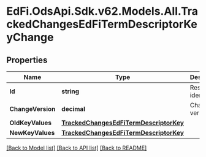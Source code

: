 # EdFi.OdsApi.Sdk.v62.Models.All.TrackedChangesEdFiTermDescriptorKeyChange

## Properties

Name | Type | Description | Notes
------------ | ------------- | ------------- | -------------
**Id** | **string** | Resource identifier | [optional] 
**ChangeVersion** | **decimal** | Change version | [optional] 
**OldKeyValues** | [**TrackedChangesEdFiTermDescriptorKey**](TrackedChangesEdFiTermDescriptorKey.md) |  | [optional] 
**NewKeyValues** | [**TrackedChangesEdFiTermDescriptorKey**](TrackedChangesEdFiTermDescriptorKey.md) |  | [optional] 

[[Back to Model list]](../../README.md#documentation-for-models) [[Back to API list]](../../README.md#documentation-for-api-endpoints) [[Back to README]](../../README.md)

